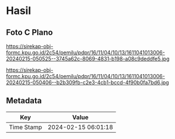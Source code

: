 # Hasil

## Foto C Plano

https://sirekap-obj-formc.kpu.go.id/2c54/pemilu/pdpr/16/11/04/10/13/1611041013006-20240215-050525--3745a62c-8069-4831-b198-a08c9deddfe5.jpg

https://sirekap-obj-formc.kpu.go.id/2c54/pemilu/pdpr/16/11/04/10/13/1611041013006-20240215-050406--b2b309fb-c2e3-4cb1-bccd-4f90b0fa7bd6.jpg


## Metadata

| Key        | Value               |
| ---------- | ------------------- |
| Time Stamp | 2024-02-15 06:01:18 |



